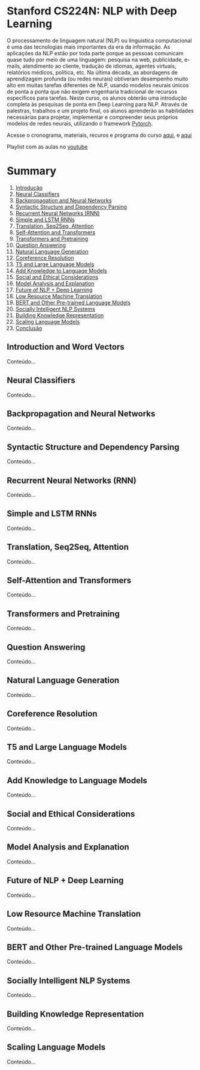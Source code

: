 # Stanford CS224N: NLP with Deep Learning
O processamento de linguagem natural (NLP) ou linguística computacional é uma das tecnologias mais importantes da era da informação. As aplicações da NLP estão por toda parte porque as pessoas comunicam quase tudo por meio de uma linguagem: pesquisa na web, publicidade, e-mails, atendimento ao cliente, tradução de idiomas, agentes virtuais, relatórios médicos, política, etc. Na última década, as abordagens de aprendizagem profunda (ou redes neurais) obtiveram desempenho muito alto em muitas tarefas diferentes de NLP, usando modelos neurais únicos de ponta a ponta que não exigem engenharia tradicional de recursos específicos para tarefas. Neste curso, os alunos obterão uma introdução completa às pesquisas de ponta em Deep Learning para NLP. Através de palestras, trabalhos e um projeto final, os alunos aprenderão as habilidades necessárias para projetar, implementar e compreender seus próprios modelos de redes neurais, utilizando o framework [Pytorch](https://pytorch.org/).

Acesse o cronograma, materiais, recuros e programa do curso [aqui](https://web.stanford.edu/class/cs224n/), e [aqui](https://web.stanford.edu/class/cs224u/background.html)

Playlist com as aulas no [youtube](https://www.youtube.com/playlist?list=PLoROMvodv4rOSH4v6133s9LFPRHjEmbmJ)

# Summary
1. [Introdução](#introduction-and-word-vectors)
2. [Neural Classifiers](#neural-classifiers)
3. [Backpropagation and Neural Networks](#backpropagation-and-neural-networks)
4. [Syntactic Structure and Dependency Parsing](#syntactic-structure-and-dependency-parsing)
5. [Recurrent Neural Networks (RNN)](#recurrent-neural-networks-rnn)
6. [Simple and LSTM RNNs](#simple-and-lstm-rnns)
7. [Translation, Seq2Seq, Attention](#translation-seq2seq-attention)
8. [Self-Attention and Transformers](#self-attention-and-transformers)
9. [Transformers and Pretraining](#transformers-and-pretraining)
10. [Question Answering](#question-answering)
11. [Natural Language Generation](#natural-language-generation)
12. [Coreference Resolution](#coreference-resolution)
13. [T5 and Large Language Models](#t5-and-large-language-models)
14. [Add Knowledge to Language Models](#add-knowledge-to-language-models)
15. [Social and Ethical Considerations](#social-and-ethical-considerations)
16. [Model Analysis and Explanation](#model-analysis-and-explanation)
17. [Future of NLP + Deep Learning](#future-of-nlp--deep-learning)
18. [Low Resource Machine Translation](#low-resource-machine-translation)
19. [BERT and Other Pre-trained Language Models](#bert-and-other-pre-trained-language-models)
20. [Socially Intelligent NLP Systems](#socially-intelligent-nlp-systems)
21. [Building Knowledge Representation](#building-knowledge-representation)
22. [Scaling Language Models](#scaling-language-models)
23. [Conclusão](#conclusão)


## Introduction and Word Vectors
Conteúdo...

## Neural Classifiers
Conteúdo...

## Backpropagation and Neural Networks
Conteúdo...

## Syntactic Structure and Dependency Parsing
Conteúdo...

## Recurrent Neural Networks (RNN)
Conteúdo...

## Simple and LSTM RNNs
Conteúdo...

## Translation, Seq2Seq, Attention
Conteúdo...

## Self-Attention and Transformers
Conteúdo...

## Transformers and Pretraining
Conteúdo...

## Question Answering
Conteúdo...

## Natural Language Generation
Conteúdo...

## Coreference Resolution
Conteúdo...

## T5 and Large Language Models
Conteúdo...

## Add Knowledge to Language Models
Conteúdo...

## Social and Ethical Considerations
Conteúdo...

## Model Analysis and Explanation
Conteúdo...

## Future of NLP + Deep Learning
Conteúdo...

## Low Resource Machine Translation
Conteúdo...

## BERT and Other Pre-trained Language Models
Conteúdo...

## Socially Intelligent NLP Systems
Conteúdo...

## Building Knowledge Representation
Conteúdo...

## Scaling Language Models
Conteúdo...

